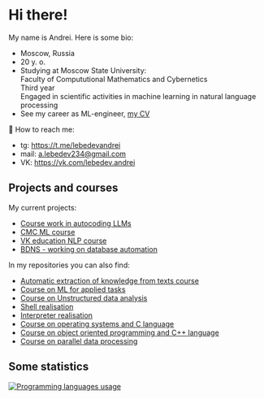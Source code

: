 # Hi there!

My name is Andrei. Here is some bio:
- Moscow, Russia
- 20 y. o.
- Studying at Moscow State University:<br />
Faculty of Compututional Mathematics and Cybernetics<br />
Third year<br />
Engaged in scientific activities in machine learning in natural language processing<br />
- See my career as ML-engineer, [my CV](https://drive.google.com/file/d/18xrNRObmIRy0o8jJOnLIhKTfx9QVcsk_/view?usp=sharing)
  

:email: How to reach me:
- tg: https://t.me/lebedevandrei
- mail: a.lebedev234@gmail.com
- VK: https://vk.com/lebedev.andrei


## Projects and courses
My current projects:
- [Course work in autocoding LLMs](https://github.com/andrrrei/code_generating_LLMs)
- [CMC ML course]()
- [VK education NLP course]()
- [BDNS - working on database automation]() 

In my repositories you can also find:
- [Automatic extraction of knowledge from texts course](https://github.com/andrrrei/NLP_basics)
- [Course on ML for applied tasks]()
- [Course on Unstructured data analysis](https://github.com/andrrrei/AUD)
- [Shell realisation](https://github.com/andrrrei/shell)
- [Interpreter realisation](https://github.com/andrrrei/interpreter)
- [Course on operating systems and C language]([https://github.com/andrrrei/C](https://github.com/andrrrei/operation_systems))
- [Course on object oriented programming and C++ language](https://github.com/andrrrei/OOP)
- [Course on parallel data processing]()


## Some statistics
<a href="https://github.com/andrrrei" align="left"><img src="https://github-readme-stats.vercel.app/api/top-langs/?username=andrrrei&langs_count=10&title_color=0891b2&text_color=ffffff&icon_color=0891b2&bg_color=1c1917&hide_border=true&locale=en&custom_title=Top%20%Languages" alt="Programming languages usage" /></a>

